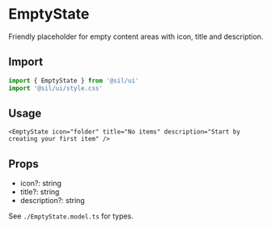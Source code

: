 # EmptyState

Friendly placeholder for empty content areas with icon, title and description.

## Import

```ts
import { EmptyState } from '@sil/ui'
import '@sil/ui/style.css'
```

## Usage

```vue
<EmptyState icon="folder" title="No items" description="Start by creating your first item" />
```

## Props

- icon?: string
- title?: string
- description?: string

See `./EmptyState.model.ts` for types.
